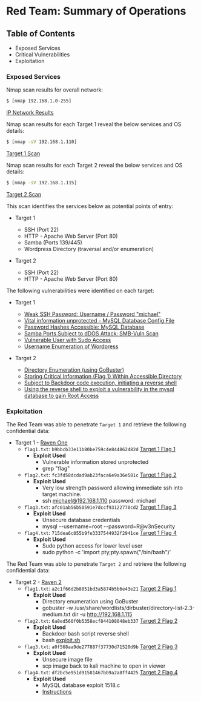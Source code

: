 # Red Team: Summary of Operations

## Table of Contents
- Exposed Services
- Critical Vulnerabilities
- Exploitation

### Exposed Services

Nmap scan results for overall network:

```bash
$ [nmap 192.168.1.0-255]
```
[IP Network Results](https://github.com/GPKnight/Final-Project-Columbia-Cybersecurity/blob/main/Images/nmapnetwork.png)

Nmap scan results for each Target 1 reveal the below services and OS details:

```bash
$ [nmap -sV 192.168.1.110]
```
[Target 1 Scan](https://github.com/GPKnight/Final-Project-Columbia-Cybersecurity/blob/main/Images/nmaptarget1.png)

Nmap scan results for each Target 2 reveal the below services and OS details:

```bash
$ [nmap -sV 192.168.1.115]
```
[Target 2 Scan](https://github.com/GPKnight/Final-Project-Columbia-Cybersecurity/blob/main/Images/nmaptarget2.png)


This scan identifies the services below as potential points of entry:
- Target 1
  - SSH (Port 22)
  - HTTP - Apache Web Server (Port 80)
  - Samba (Ports 139/445)
  - Wordpress Directory (traversal and/or enumeration)

- Target 2
  - SSH (Port 22)
  - HTTP - Apache Web Server (Port 80)

The following vulnerabilities were identified on each target:
- Target 1 
  - [Weak SSH Password: Username / Password "michael"](https://github.com/GPKnight/Final-Project-Columbia-Cybersecurity/blob/main/Images/sshmichael.png) 
  - [Vital information unprotected - MySQL Database Config File](https://github.com/GPKnight/Final-Project-Columbia-Cybersecurity/blob/main/Images/mysqlconfig.png)
  - [Password Hashes Accessible: MySQL Database](https://github.com/GPKnight/Final-Project-Columbia-Cybersecurity/blob/main/Images/passwordhashes.png)       
  - [Samba Ports Subject to dDOS Attack: SMB-Vuln Scan](https://github.com/GPKnight/Final-Project-Columbia-Cybersecurity/blob/main/Images/smbvuln.png)
  - [Vulnerable User with Sudo Access](https://github.com/GPKnight/Final-Project-Columbia-Cybersecurity/blob/main/Images/rootescalation.png)
  - [Username Enumeration of Wordpress](https://github.com/GPKnight/Final-Project-Columbia-Cybersecurity/blob/main/Images/wpscanusers.png)

- Target 2
  - [Directory Enumeration (using GoBuster)](https://github.com/GPKnight/Final-Project-Columbia-Cybersecurity/blob/main/Images/T2Gobuster.png)
  - [Storing Critical Information (Flag 1) Within Accessible Directory](https://github.com/GPKnight/Final-Project-Columbia-Cybersecurity/blob/main/Images/Target2Flag1.png)
  - [Subject to Backdoor code execution, initiating a reverse shell](https://github.com/GPKnight/Final-Project-Columbia-Cybersecurity/blob/main/Images/ReverseShell.png)
  - [Using the reverse shell to exploit a vulnerability in the mysql database to gain Root Access](https://github.com/GPKnight/Final-Project-Columbia-Cybersecurity/blob/main/Images/Target2MySqlExploit.png)

### Exploitation

The Red Team was able to penetrate `Target 1` and retrieve the following confidential data:
- Target 1 - [Raven One](https://blog.barradell-johns.com/index.php/2018/12/17/raven-one-writeup/)
  - `flag1.txt`: `b9bbcb33e11b80be759c4e844862482d`  [Target 1 Flag 1](https://github.com/GPKnight/Final-Project-Columbia-Cybersecurity/blob/main/Images/target1flag1.png)
    - **Exploit Used**
      - Vulnerable information stored unprotected
      - grep "flag"
  - `flag2.txt`: `fc3fd58dcdad9ab23faca6e9a36e581c` [Target 1 Flag 2](https://github.com/GPKnight/Final-Project-Columbia-Cybersecurity/blob/main/Images/target1flag2.png)
    - **Exploit Used**
      - Very low strength password allowing immediate ssh into target machine.
      - ssh michael@192.168.1.110 password: michael
  - `flag3.txt`: `afc01ab56b50591e7dccf93122770cd2` [Target 1 Flag 3](https://github.com/GPKnight/Final-Project-Columbia-Cybersecurity/blob/main/Images/target1flag3.png)
    - **Exploit Used**
      - Unsecure database credentials
      - mysql --username=root --password=R@v3nSecurity
  - `flag4.txt`: `715dea6c055b9fe3337544932f2941ce` [Target 1 Flag 4](https://github.com/GPKnight/Final-Project-Columbia-Cybersecurity/blob/main/Images/target1flag4.png)
    - **Exploit Used**
      - Sudo python access for lower level user
      - sudo python -c 'import pty;pty.spawn("/bin/bash")'

The Red Team was able to penetrate `Target 2` and retrieve the following confidential data:
- Target 2 - [Raven 2](https://www.secjuice.com/raven-2-write/) 
  - `flag1.txt`: `a2c1f66d2b8051bd3a5874b5b6e43e21` [Target 2 Flag 1](https://github.com/GPKnight/Final-Project-Columbia-Cybersecurity/blob/main/Images/Target2Flag1.png)
    - **Exploit Used**
      - Directory enumeration using GoBuster
      - gobuster -w /usr/share/wordlists/dirbuster/directory-list-2.3-medium.txt dir -u http://192.168.1.115  
  - `flag2.txt`: `6a8ed560f0b5358ecf844108048eb337` [Target 2 Flag 2](https://github.com/GPKnight/Final-Project-Columbia-Cybersecurity/blob/main/Images/Target2Flag2.png)
    - **Exploit Used**
      - Backdoor bash script reverse shell
      - bash [exploit.sh](https://github.com/GPKnight/Final-Project-Columbia-Cybersecurity/blob/main/Images/exploitsh.png)
  - `flag3.txt`: `a0f568aa9de277887f37730d71520d9b` [Target 2 Flag 3](https://github.com/GPKnight/Final-Project-Columbia-Cybersecurity/blob/main/Images/Target2Flag3.png)
    - **Exploit Used**
      - Unsecure image file
      - scp image back to kali machine to open in viewer
  - `flag4.txt`: `df2bc5e951d91581467bb9a2a8ff4425` [Target 2 Flag 4](https://github.com/GPKnight/Final-Project-Columbia-Cybersecurity/blob/main/Images/Target3Flag4.png) 
    - **Exploit Used**
      - MySQL database exploit 1518.c
      - [Instructions](https://github.com/GPKnight/Final-Project-Columbia-Cybersecurity/blob/main/Images/Target2RootInstructions.png)
